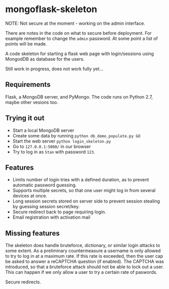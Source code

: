 mongoflask-skeleton
===================

NOTE: Not secure at the moment - working on the admin interface.

There are notes in the code on what to secure before deployment. For example remember to change the `admin` password. At some point a list of points will be made.

A code skeleton for starting a flask web page with login/sessions using MongodDB as database for the users.

Still work in progress, does not work fully yet...

Requirements
------------
Flask, a MongoDB server, and PyMongo. The code runs on Python 2.7, maybe other vesions too.

Trying it out
-------------
* Start a local MongoDB server
* Create some data by running `python db_demo_populate.py GO`
* Start the web server `python login_skeleton.py`
* Go to `127.0.0.1:5000/` in our browser
* Try to log in as `Stan` with password `123`.

Features
--------
* Limits number of login tries with a defined duration, as to prevent automatic password guessing.
* Supports multiple secrets, so that one user might log in from several devices at once.
* Long session secrets stored on server side to prevent session stealing by guessing session secret/key.
* Secure redirect back to page requiring login.
* Email registration with activation mail

Missing features
----------------
The skeleton does handle bruteforce, dictionary, or similar login attacks to some extent.
As a preliminary countermeasure a username is only allowed to try to log in at a maximum rate. If this 
rate is exceeded, then the user cap be asked to answer a reCAPTCHA question (if enabled). The CAPTCHA
was introduced, so that a bruteforce attack should not be able to lock out a user. This can happen if
we only allow a user to try a certain rate of paswords.

Secure redirects.
